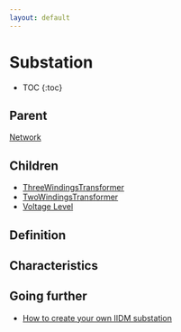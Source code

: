 ```yaml
---
layout: default
---
```


# Substation

* TOC
{:toc}

## Parent

[Network](network.md)

## Children

- [ThreeWindingsTransformer](threeWindingsTransformer.md)
- [TwoWindingsTransformer](twoWindingsTransformer.md)
- [Voltage Level](voltageLevel.md)

## Definition

## Characteristics

## Going further

- [How to create your own IIDM substation](../../developer/tutorial/networ.md#substation)